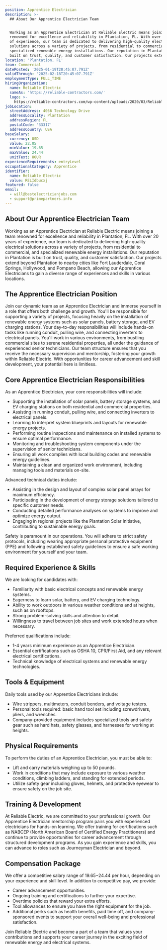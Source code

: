 ```yaml
---
position: Apprentice Electrician
description: >-
  ## About Our Apprentice Electrician Team


  Working as an Apprentice Electrician at Reliable Electric means joining a team
  renowned for excellence and reliability in Plantation, FL. With over 20 years
  of experience, our team is dedicated to delivering high-quality electrical
  solutions across a variety of projects, from residential to commercial, and
  specialized renewable energy installations. Our reputation in Plantation is
  built on trust, quality, and customer satisfaction. Our projects extend be...
location: 'Plantation, FL'
team: Commercial
datePosted: '2025-01-19T20:45:07.791Z'
validThrough: '2025-02-18T20:45:07.791Z'
employmentType: FULL_TIME
hiringOrganization:
  name: Reliable Electric
  sameAs: 'https://reliable-contractors.com/'
  logo: >-
    https://reliable-contractors.com/wp-content/uploads/2020/03/Reliable-Electric-Logo.jpg
jobLocation:
  streetAddress: 4056 Technology Drive
  addressLocality: Plantation
  addressRegion: FL
  postalCode: '33317'
  addressCountry: USA
baseSalary:
  currency: USD
  value: 22.05
  minValue: 19.65
  maxValue: 24.44
  unitText: HOUR
experienceRequirements: entryLevel
occupationalCategory: Apprentice
identifier:
  name: Reliable Electric
  value: RELIdbucxj
featured: false
email:
  - will@bestelectricianjobs.com
  - support@primepartners.info
---
```




## About Our Apprentice Electrician Team

Working as an Apprentice Electrician at Reliable Electric means joining a team renowned for excellence and reliability in Plantation, FL. With over 20 years of experience, our team is dedicated to delivering high-quality electrical solutions across a variety of projects, from residential to commercial, and specialized renewable energy installations. Our reputation in Plantation is built on trust, quality, and customer satisfaction. Our projects extend beyond Plantation to nearby cities like Fort Lauderdale, Coral Springs, Hollywood, and Pompano Beach, allowing our Apprentice Electricians to gain a diverse range of experiences and skills in various locations.

## The Apprentice Electrician Position

Join our dynamic team as an Apprentice Electrician and immerse yourself in a role that offers both challenge and growth. You'll be responsible for supporting a variety of projects, focusing heavily on the installation of renewable energy systems such as solar panels, battery storage, and EV charging stations. Your day-to-day responsibilities will include hands-on tasks like running conduit, pulling wire, and connecting inverters to electrical panels. You'll work in various environments, from bustling commercial sites to serene residential properties, all under the guidance of experienced senior technicians. Our team structure ensures that you receive the necessary supervision and mentorship, fostering your growth within Reliable Electric. With opportunities for career advancement and skill development, your potential here is limitless.

## Core Apprentice Electrician Responsibilities

As an Apprentice Electrician, your core responsibilities will include:

- Supporting the installation of solar panels, battery storage systems, and EV charging stations on both residential and commercial properties.
- Assisting in running conduit, pulling wire, and connecting inverters to electrical panels.
- Learning to interpret system blueprints and layouts for renewable energy projects.
- Performing routine inspections and maintenance on installed systems to ensure optimal performance.
- Monitoring and troubleshooting system components under the supervision of senior technicians.
- Ensuring all work complies with local building codes and renewable energy guidelines.
- Maintaining a clean and organized work environment, including managing tools and materials on-site.

Advanced technical duties include:

- Assisting in the design and layout of complex solar panel arrays for maximum efficiency.
- Participating in the development of energy storage solutions tailored to specific customer needs.
- Conducting detailed performance analyses on systems to improve and optimize energy output.
- Engaging in regional projects like the Plantation Solar Initiative, contributing to sustainable energy goals.

Safety is paramount in our operations. You will adhere to strict safety protocols, including wearing appropriate personal protective equipment (PPE) and following established safety guidelines to ensure a safe working environment for yourself and your team.

## Required Experience & Skills

We are looking for candidates with:

- Familiarity with basic electrical concepts and renewable energy systems.
- Eagerness to learn solar, battery, and EV charging technology.
- Ability to work outdoors in various weather conditions and at heights, such as on rooftops.
- Strong problem-solving skills and attention to detail.
- Willingness to travel between job sites and work extended hours when necessary.

Preferred qualifications include:

- 1-4 years minimum experience as an Apprentice Electrician.
- Essential certifications such as OSHA 10, CPR/First Aid, and any relevant electrical certifications.
- Technical knowledge of electrical systems and renewable energy technologies.

## Tools & Equipment

Daily tools used by our Apprentice Electricians include:

- Wire strippers, multimeters, conduit benders, and voltage testers.
- Personal tools required: basic hand tool set including screwdrivers, pliers, and wrenches.
- Company-provided equipment includes specialized tools and safety gear such as hard hats, safety glasses, and harnesses for working at heights.

## Physical Requirements

To perform the duties of an Apprentice Electrician, you must be able to:

- Lift and carry materials weighing up to 50 pounds.
- Work in conditions that may include exposure to various weather conditions, climbing ladders, and standing for extended periods.
- Utilize safety gear including gloves, helmets, and protective eyewear to ensure safety on the job site.

## Training & Development

At Reliable Electric, we are committed to your professional growth. Our Apprentice Electrician mentorship program pairs you with experienced electricians for hands-on learning. We offer training for certifications such as NABCEP (North American Board of Certified Energy Practitioners) and continue to provide opportunities for career advancement through structured development programs. As you gain experience and skills, you can advance to roles such as Journeyman Electrician and beyond.

## Compensation Package

We offer a competitive salary range of $19.65-$24.44 per hour, depending on your experience and skill level. In addition to competitive pay, we provide:

- Career advancement opportunities.
- Ongoing training and certifications to further your expertise.
- Overtime policies that reward your extra efforts.
- Tool allowances to ensure you have the right equipment for the job.
- Additional perks such as health benefits, paid time off, and company-sponsored events to support your overall well-being and professional satisfaction.

Join Reliable Electric and become a part of a team that values your contributions and supports your career journey in the exciting field of renewable energy and electrical systems.